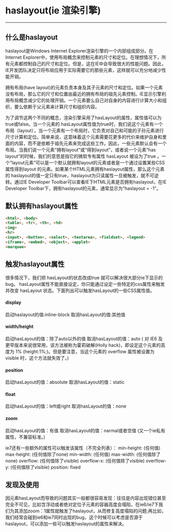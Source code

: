 # haslayout(ie 渲染引擎)
---
## 什么是haslayout
haslayout是Windows Internet Explorer渲染引擎的一个内部组成部分。在Internet Explorer中，使用布局概念来控制元素的尺寸和定位。在理想情况下，所有元素都控制自己的尺寸和定位。但是，这在IE中会导致很大的性能问题。因此，IE开发团队决定只将布局应用于实际需要它的那些元素，这样就可以充分地减少性能开销。

拥有布局(have layout)的元素负责本身及其子元素的尺寸和定位。如果一个元素没有布局，那么它的尺寸和位置由最近的拥有布局的祖先元素控制。IE显示引擎利用布局概念减少它的处理开销。一个元素要么自己对自身的内容进行计算大小和组织，要么依赖于父元素来计算尺寸和组织内容。

为了调节这两个不同的概念，渲染引擎采用了hasLayout的属性，属性值可以为true或false。当一个元素的 hasLayout属性值为true时，我们说这个元素有一个布局（layout），当一个元素有一个布局时，它负责对自己和可能的子孙元素进行尺寸计算和定位。简单来说，这意味着这个元素需要花更多的代价来维护自身和里面的内容，而不是依赖于祖先元素来完成这些工作。因此，一些元素默认会有一个布局。当我们说一个元素“拥有layout”或“得到layout”，或者说一个元素“has layout”的时候，我们的意思是指它的微软专有属性 hasLayout 被设为了true 。一个“layout元素”可以是一个默认就拥有layout的元素或者是一个通过设置某些CSS属性得到layout 的元素。如果某个HTML元素拥有haslayout属性，那么这个元素的 haslayout的值一定只有true，haslayout为只读属性一旦被触发，就不可逆转。通过IE Developer Toolbar可以查看IE下HTML元素是否拥有haslayout，在IE Developer Toolbar下，拥有haslayout的元素，通常显示为“haslayout = -1”。

## 默认拥有haslayout属性
```html
<html>, <body>
<table>, <tr>, <th>, <td>
<img>
<hr>
<input>, <button>, <select>, <textarea>, <fieldset>, <legend>
<iframe>, <embed>, <object>, <applet>
<marquee>
```

## 触发haslayout属性

很多情况下，我们把 hasLayout的状态改成true 就可以解决很大部分ie下显示的bug。
hasLayout属性不能直接设定，你只能通过设定一些特定的css属性来触发并改变 hasLayout 状态。下面列出可以触发hasLayout的一些CSS属性值。

#### display
启动haslayout的值:inline-block
取消hasLayout的值:其他值

#### width/height
启动hasLayout的值：除了auto以外的值
取消hasLayout的值：auto
 ( 对 IE6 及更早版本来说很常用，该方法被称为霍莉破解(Holly hack)，即设定这个元素的高度为 1% (height:1%;)。但是要注意，当这个元素的 overflow 属性被设置为 visible 时，这个方法就失效了。)

#### position
启动hasLayout的值：absolute
取消hasLayout的值：static

#### float
启动hasLayout的值：left或right
取消hasLayout的值：none

#### zoom
启动hasLayout的值：有值
取消hasLayout的值：narmal或者空值
(又一个ie私有属性，不兼容标准。)

ie7还有一些额外的属性可以触发该属性（不完全列表）：
min-height: (任何值)
max-height: (任何值除了none)
min-width: (任何值)
max-width: (任何值除了none)
overflow: (任何值除了visible)
overflow-x: (任何值除了visible)
overflow-y: (任何值除了visible)
position: fixed

## 发现及使用

因元素hasLayout而导致的问题其实一般都很容易发现：往往是内容出现错位甚至完全不可见，比如含浮动或者绝对定位子元素的容器高度会塌陷，在ie6/ie7下我们为其添加zoom：1属性就触发了haslayout，从而修复高度塌陷的问题;再比如，我们经常会碰到ie6和ie7同时出现的bug，这个时候可以考虑是否源于 haslayout，可以添加一些可以触发haslayout的属性来解决。
